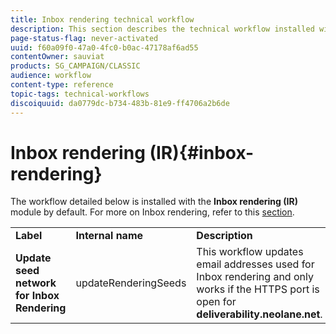 ```yaml
---
title: Inbox rendering technical workflow
description: This section describes the technical workflow installed with the Inbox rendering package
page-status-flag: never-activated
uuid: f60a09f0-47a0-4fc0-b0ac-47178af6ad55
contentOwner: sauviat
products: SG_CAMPAIGN/CLASSIC
audience: workflow
content-type: reference
topic-tags: technical-workflows
discoiquuid: da0779dc-b734-483b-81e9-ff4706a2b6de
---
```


# Inbox rendering (IR){#inbox-rendering}

The workflow detailed below is installed with the **Inbox rendering (IR)** module by default. For more on Inbox rendering, refer to this [section](../../delivery/using/inbox-rendering.md).

<table> 
 <tbody> 
  <tr> 
   <td> <strong>Label</strong><br /> </td> 
   <td> <strong>Internal name</strong><br /> </td> 
   <td> <strong>Description</strong><br /> </td> 
  </tr> 
  <tr> 
   <td> <strong>Update seed network for Inbox Rendering</strong><br /> </td> 
   <td> <span class="uicontrol">updateRenderingSeeds</span> <br /> </td> 
   <td> This workflow updates email addresses used for Inbox rendering and only works if the HTTPS port is open for <strong>deliverability.neolane.net</strong>.<br /> </td> 
  </tr> 
 </tbody> 
</table>

